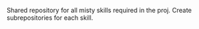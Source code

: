 Shared repository for all misty skills required in the proj. Create subrepositories for each skill.
